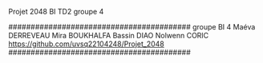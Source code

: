 Projet 2048 BI TD2 groupe 4

#########################################
groupe BI 4
Maéva DERREVEAU
Mira BOUKHALFA
Bassin DIAO
Nolwenn CORIC
https://github.com/uvsq22104248/Projet_2048
#########################################